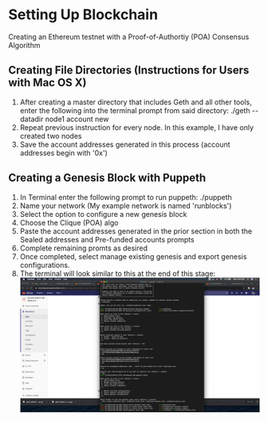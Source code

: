 # Setting Up Blockchain
Creating an Ethereum testnet with a Proof-of-Authortiy (POA) Consensus Algorithm

## Creating File Directories (Instructions for Users with Mac OS X)
1. After creating a master directory that includes Geth and all other tools, enter the following into the terminal prompt from said directory: ./geth --datadir node1 account new
2. Repeat previous instruction for every node. In this example, I have only created two nodes
3. Save the account addresses generated in this process (account addresses begin with '0x')


## Creating a Genesis Block with Puppeth
1. In Terminal enter the following prompt to run puppeth: ./puppeth
2. Name your network (My example network is named 'runblocks')
3. Select the option to configure a new genesis block
4. Choose the Clique (POA) algo
5. Paste the account addresses generated in the prior section in both the Sealed addresses and Pre-funded accounts prompts
6. Complete remaining promts as desired
7. Once completed, select manage existing genesis and export genesis configurations.
9. The terminal will look similar to this at the end of this stage: ![alt text](puppeth-config.png)
